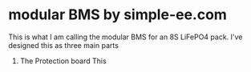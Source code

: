 # modular BMS by simple-ee.com
This is what I am calling the modular BMS for an 8S LiFePO4 pack.  I've designed
this as three main parts
1. The Protection board
    This 